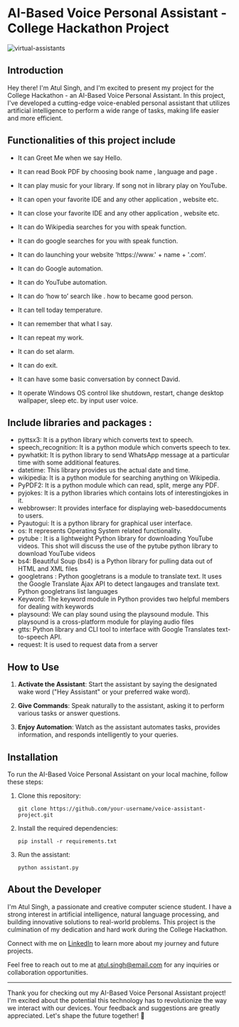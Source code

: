 # AI-Based Voice Personal Assistant - College Hackathon Project

![virtual-assistants](https://github.com/yours-atulsingh/Personal-Voice-Assistant-/assets/142521860/210a3811-f94f-433f-9a56-cd2181a32f63)


## Introduction

Hey there! I'm Atul Singh, and I'm excited to present my project for the College Hackathon - an AI-Based Voice Personal Assistant. In this project, I've developed a cutting-edge voice-enabled personal assistant that utilizes artificial intelligence to perform a wide range of tasks, making life easier and more efficient.

## Functionalities of this project include


- It can Greet Me when we say Hello.

- It can read Book PDF by choosing book name , language and page .

- It can play music for your library. If song not in library play on YouTube.

- It can open your favorite IDE and any other application , website etc.

- It can close your favorite IDE and any other application , website etc.

- It can do Wikipedia searches for you with speak function.

- It can do google searches for you with speak function.

- It can do launching your website 'https://www.' + name + '.com’.

- It can do Google automation.

- It can do YouTube automation.

- It can do ‘how to’ search like . how to became good person.

- It can tell today temperature.

- It can remember that what I say.

- It can repeat my work.

- It can do set alarm.

- It can do exit.

- It can have some basic conversation by connect David.

- It operate Windows OS control like shutdown, restart, change desktop wallpaper,  sleep etc. by input user voice.

## Include libraries and packages :



- pyttsx3: It is a python library which converts text to speech.
- speech_recognition: It is a python module which converts speech to tex.
- pywhatkit: It is python library to send WhatsApp message at a particular time with some  additional features.
- datetime: This library provides us the actual date and time.
- wikipedia: It is a python module for searching anything on Wikipedia.
- PyPDF2: It is a python module which can read, split, merge any PDF.
- pyjokes: It is a python libraries which contains lots of interestingjokes in it.
- webbrowser: It provides interface for displaying web-baseddocuments to users.
- Pyautogui: It is a python library for graphical user interface.
- os: It represents Operating System related functionality.
- pytube : It is a lightweight Python library for downloading YouTube videos. This shot  will discuss the use of the pytube python library to download YouTube videos
- bs4: Beautiful Soup (bs4) is a Python library for pulling data out of HTML and XML files
- googletrans : Python googletrans is a module to translate text. It uses the Google  Translate Ajax API to detect langauges and translate text. Python googletrans list  languages
- Keyword: The keyword module in Python provides two helpful members for dealing  with keywords
- playsound: We can play sound using the playsound module. This playsound is a cross-platform module for playing audio files
- gtts: Python library and CLI tool to interface with Google Translates text-to-speech API.
- request: It is used to request data from a server



## How to Use

1. **Activate the Assistant**: Start the assistant by saying the designated wake word ("Hey Assistant" or your preferred wake word).

2. **Give Commands**: Speak naturally to the assistant, asking it to perform various tasks or answer questions.

3. **Enjoy Automation**: Watch as the assistant automates tasks, provides information, and responds intelligently to your queries.

## Installation

To run the AI-Based Voice Personal Assistant on your local machine, follow these steps:

1. Clone this repository:

   ```
   git clone https://github.com/your-username/voice-assistant-project.git
   ```

2. Install the required dependencies:

   ```
   pip install -r requirements.txt
   ```

3. Run the assistant:

   ```
   python assistant.py
   ```

## About the Developer

I'm Atul Singh, a passionate and creative computer science student. I have a strong interest in artificial intelligence, natural language processing, and building innovative solutions to real-world problems. This project is the culmination of my dedication and hard work during the College Hackathon.

Connect with me on [LinkedIn](https://www.linkedin.com/in/atulsingh) to learn more about my journey and future projects.

Feel free to reach out to me at atul.singh@email.com for any inquiries or collaboration opportunities.

---

Thank you for checking out my AI-Based Voice Personal Assistant project! I'm excited about the potential this technology has to revolutionize the way we interact with our devices. Your feedback and suggestions are greatly appreciated. Let's shape the future together! 🚀

